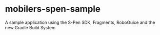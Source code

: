 mobilers-spen-sample
====================

A sample application using the S-Pen SDK, Fragments, RoboGuice and the new Gradle Build System
